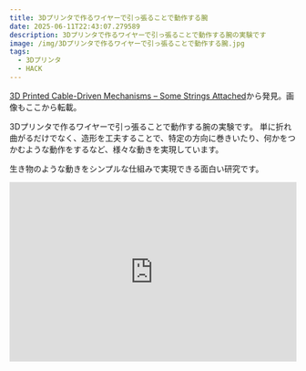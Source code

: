 ```yaml
---
title: 3Dプリンタで作るワイヤーで引っ張ることで動作する腕
date: 2025-06-11T22:43:07.279589
description: 3Dプリンタで作るワイヤーで引っ張ることで動作する腕の実験です
image: /img/3Dプリンタで作るワイヤーで引っ張ることで動作する腕.jpg
tags:
  - 3Dプリンタ
  - HACK
---
```

[3D Printed Cable-Driven Mechanisms – Some Strings Attached](https://hackaday.com/2025/05/03/3d-printed-cable-driven-mechanisms-some-strings-attached/)から発見。画像もここから転載。

3Dプリンタで作るワイヤーで引っ張ることで動作する腕の実験です。
単に折れ曲がるだけでなく、造形を工夫することで、特定の方向に巻きいたり、何かをつかむような動作をするなど、様々な動きを実現しています。

生き物のような動きをシンプルな仕組みで実現できる面白い研究です。

<iframe width="100%" height="315" src="https://www.youtube.com/embed/xk_EUOnGtAg" title="YouTube video player" frameborder="0" allow="accelerometer; autoplay; clipboard-write; encrypted-media; gyroscope; picture-in-picture" allowfullscreen></iframe>



